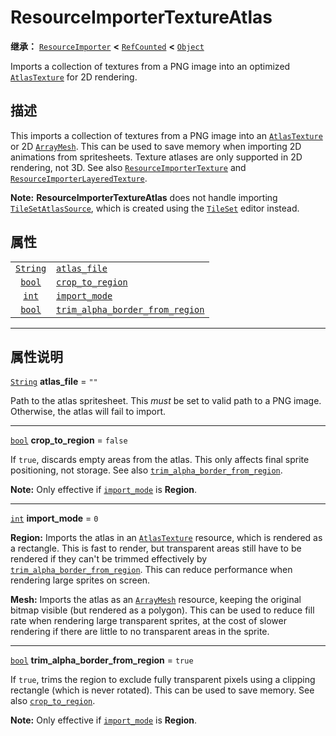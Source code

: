<!-- ⚠ 请勿编辑本文件 ⚠ -->
<!-- 本文档使用脚本从 WeDot 引擎源码仓库生成。 -->
<!-- 生成脚本：https://github.com/WeDot-Engine/WeDot/tree/4.3/doc/tools/make_md.py； -->
<!-- 原文件：https://github.com/WeDot-Engine/WeDot/tree/4.3/doc/classes/ResourceImporterTextureAtlas.xml。 -->

<div id="_class_resourceimportertextureatlas"></div>

# ResourceImporterTextureAtlas

**继承：** [`ResourceImporter`](class_resourceimporter.md) **<** [`RefCounted`](class_refcounted.md) **<** [`Object`](class_object.md)

Imports a collection of textures from a PNG image into an optimized [`AtlasTexture`](class_atlastexture.md) for 2D rendering.

## 描述

This imports a collection of textures from a PNG image into an [`AtlasTexture`](class_atlastexture.md) or 2D [`ArrayMesh`](class_arraymesh.md). This can be used to save memory when importing 2D animations from spritesheets. Texture atlases are only supported in 2D rendering, not 3D. See also [`ResourceImporterTexture`](class_resourceimportertexture.md) and [`ResourceImporterLayeredTexture`](class_resourceimporterlayeredtexture.md).

 **Note:** **ResourceImporterTextureAtlas** does not handle importing [`TileSetAtlasSource`](class_tilesetatlassource.md), which is created using the [`TileSet`](class_tileset.md) editor instead.

## 属性

|||
|:-:|:--|
| [`String`](class_string.md) | [`atlas_file`](class_resourceimportertextureatlas.md#class_resourceimportertextureatlas_property_atlas_file)                                       | ``""``    |
| [`bool`](class_bool.md)     | [`crop_to_region`](class_resourceimportertextureatlas.md#class_resourceimportertextureatlas_property_crop_to_region)                               | ``false`` |
| [`int`](class_int.md)       | [`import_mode`](class_resourceimportertextureatlas.md#class_resourceimportertextureatlas_property_import_mode)                                     | ``0``     |
| [`bool`](class_bool.md)     | [`trim_alpha_border_from_region`](class_resourceimportertextureatlas.md#class_resourceimportertextureatlas_property_trim_alpha_border_from_region) | ``true``  |

<!-- rst-class:: classref-section-separator -->

---

## 属性说明

<div id="_class_resourceimportertextureatlas_property_atlas_file"></div>

[`String`](class_string.md) **atlas_file** = ``""`` <div id="class_resourceimportertextureatlas_property_atlas_file"></div>

Path to the atlas spritesheet. This *must* be set to valid path to a PNG image. Otherwise, the atlas will fail to import.

<!-- rst-class:: classref-item-separator -->

---

<div id="_class_resourceimportertextureatlas_property_crop_to_region"></div>

[`bool`](class_bool.md) **crop_to_region** = ``false`` <div id="class_resourceimportertextureatlas_property_crop_to_region"></div>

If `true`, discards empty areas from the atlas. This only affects final sprite positioning, not storage. See also [`trim_alpha_border_from_region`](class_resourceimportertextureatlas.md#class_resourceimportertextureatlas_property_trim_alpha_border_from_region).

 **Note:** Only effective if [`import_mode`](class_resourceimportertextureatlas.md#class_resourceimportertextureatlas_property_import_mode) is **Region**.

<!-- rst-class:: classref-item-separator -->

---

<div id="_class_resourceimportertextureatlas_property_import_mode"></div>

[`int`](class_int.md) **import_mode** = ``0`` <div id="class_resourceimportertextureatlas_property_import_mode"></div>

**Region:** Imports the atlas in an [`AtlasTexture`](class_atlastexture.md) resource, which is rendered as a rectangle. This is fast to render, but transparent areas still have to be rendered if they can't be trimmed effectively by [`trim_alpha_border_from_region`](class_resourceimportertextureatlas.md#class_resourceimportertextureatlas_property_trim_alpha_border_from_region). This can reduce performance when rendering large sprites on screen.

 **Mesh:** Imports the atlas as an [`ArrayMesh`](class_arraymesh.md) resource, keeping the original bitmap visible (but rendered as a polygon). This can be used to reduce fill rate when rendering large transparent sprites, at the cost of slower rendering if there are little to no transparent areas in the sprite.

<!-- rst-class:: classref-item-separator -->

---

<div id="_class_resourceimportertextureatlas_property_trim_alpha_border_from_region"></div>

[`bool`](class_bool.md) **trim_alpha_border_from_region** = ``true`` <div id="class_resourceimportertextureatlas_property_trim_alpha_border_from_region"></div>

If `true`, trims the region to exclude fully transparent pixels using a clipping rectangle (which is never rotated). This can be used to save memory. See also [`crop_to_region`](class_resourceimportertextureatlas.md#class_resourceimportertextureatlas_property_crop_to_region).

 **Note:** Only effective if [`import_mode`](class_resourceimportertextureatlas.md#class_resourceimportertextureatlas_property_import_mode) is **Region**.

[^virtual]: 本方法通常需要用户覆盖才能生效。
[^const]: 本方法无副作用，不会修改该实例的任何成员变量。
[^vararg]: 本方法除了能接受在此处描述的参数外，还能够继续接受任意数量的参数。
[^constructor]: 本方法用于构造某个类型。
[^static]: 调用本方法无需实例，可直接使用类名进行调用。
[^operator]: 本方法描述的是使用本类型作为左操作数的有效运算符。
[^bitfield]: 这个值是由下列位标志构成位掩码的整数。
[^void]: 无返回值。
